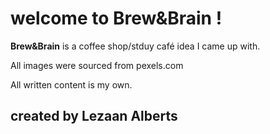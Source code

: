 ﻿# welcome to Brew&Brain !

**Brew&Brain** is a coffee shop/stduy café idea I came up with.

All images were sourced from pexels.com

All written content is my own.

**created by Lezaan Alberts**
---